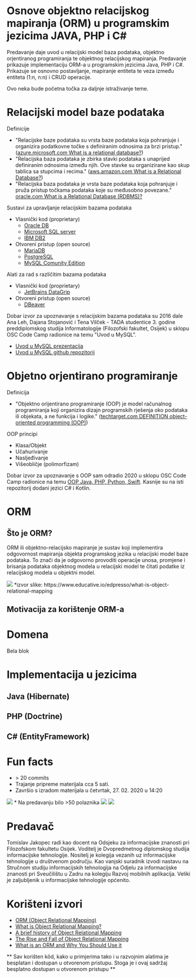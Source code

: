 # Osnove objektno relacijskog mapiranja (ORM) u programskim jezicima  JAVA,  PHP i C#


Predavanje daje uvod u relacijski model baza podataka, objektno orjentiranog programiranja te objektnog relacijskog mapiranja. Predavanje prikazuje implementaciju ORM-a u programskim jezicima Java, PHP i C#. Prikazuje se osnovno postavljanje, mapiranje entiteta te veza između entiteta (1:n, n:n) i CRUD operacije.

Ovo neka bude početna točka za daljnje istraživanje teme. 

# Relacijski model baze podataka
Definicije

* "Relacijske baze podataka su vrsta baze podataka koja pohranjuje i organizira podatkovne točke s definiranim odnosima za brzi pristup." ([azure.microsoft.com What is a relational database?])
* "Relacijska baza podataka je zbirka stavki podataka s unaprijed definiranim odnosima između njih. Ove stavke su organizirane kao skup tablica sa stupcima i recima." ([aws.amazon.com What is a Relational Database?])
* "Relacijska baza podataka je vrsta baze podataka koja pohranjuje i pruža pristup točkama podataka koje su međusobno povezane." [oracle.com What is a Relational Database (RDBMS)?]

Sustavi za upravljanje relacijskim bazama podataka

* Vlasnički kod (proprietary)
	* [Oracle DB]
	* [Microsoft SQL server]
	* [IBM DB2]
* Otvoreni pristup (open source)
	* [MariaDB]
	* [PostgreSQL]
	* [MySQL Comunity Edition]

Alati za rad s različitim bazama podataka

* Vlasnički kod (proprietary)
	* [JetBrains DataGrip]
* Otvoreni pristup (open source)
	* [DBeaver]

Dobar izvor za upoznavanje s relacijskim bazama podataka su 2016 dale Ana Leh, Dajana Stojanović i Tena Vilček - TADA studentice 3. godine preddiplomskog studija Informatologije (Filozofski fakultet, Osijek) u sklopu OSC Code Camp radionice na temu "Uvod u MySQL". 

* [Uvod u MySQL prezentacija]
* [Uvod u MySQL github repozitorij]

# Objetno orjentirano programiranje

Definicija

* "Objektno orijentirano programiranje (OOP) je model računalnog programiranja koji organizira dizajn programskih rješenja oko podataka ili objekata, a ne funkcija i logike." ([techtarget.com DEFINITION object-oriented programming (OOP)])

OOP principi

* Klasa/Objekt
* Učahurivanje
* Nasljeđivanje
* Višeobličje (polimorfizam)

Dobar izvor za upoznavanje s OOP sam odradio 2020 u sklopu OSC Code Camp radionice na temu [OOP Java, PHP, Python, Swift]. Kasnije su na isti repozitorij dodani jezici C# i Kotlin.


# ORM

## Što je ORM?

ORM ili objektno-relacijsko mapiranje  je sustav koji implementira odgovornost mapiranja objekta programskog jezika u relacijski model baze podataka. To znači da je odgovorno provoditi operacije unosa, promjene i brisanja podataka objektnog modela u relacijski model te čitati podatke iz relacijskog modela u objektni model.

<img src="https://raw.githubusercontent.com/tjakopec/ORM_JAVA_PHP_CSHARP/main/orm_shema.svg" />
*izvor slike: https://www.educative.io/edpresso/what-is-object-relational-mapping

## Motivacija za korištenje ORM-a


# Domena
Bela blok

# Implementacija u jezicima

## Java (Hibernate)

## PHP (Doctrine)

## C# (EntityFramework)

# Fun facts
* &gt; 20 commits
* Trajanje pripreme materijala cca 5 sati.
* Završio s izradom materijala u četvrtak, 27. 02. 2020 u 14:20
<img src="https://github.com/tjakopec/ORM_JAVA_PHP_CSHARP/blob/main/Priprema.jpeg?raw=true">
* Na predavanju bilo >50 polaznika
<img src="https://github.com/tjakopec/ORM_JAVA_PHP_CSHARP/blob/main/predavanje1.jpg?raw=true">
<img src="https://github.com/tjakopec/ORM_JAVA_PHP_CSHARP/blob/main/predavanje2.jpg?raw=true">

# Predavač
Tomislav Jakopec radi kao docent na Odsjeku za informacijske znanosti pri Filozofskom fakultetu Osijek. Voditelj je Dvopredmetnog diplomskog studija informacijske tehnologije. Nositelj je kolegija vezanih uz informacijske tehnologije u društvenom području. Kao vanjski suradnik izvodi nastavu na Stručnom studiju informacijskih tehnologija na Odjelu za informacijske znanosti pri Sveučilištu u Zadru na kolegiju Razvoj mobilnih aplikacija. Veliki je zaljubljenik u informacijske tehnologije općenito.



# Korišteni izvori
* [ORM (Object Relational Mapping)]
* [What is Object Relational Mapping?]
* [A brief history of Object Relational Mapping]
* [The Rise and Fall of Object Relational Mapping]
* [What is an ORM and Why You Should Use it]


** Sav korišten kôd, kako u primjerima tako i u razvojnim alatima je besplatan i dostupan u otvorenom pristupu. Stoga je i ovaj sadržaj besplatno dostupan u otvorenom pristupu  **

[//]: # (These are reference links used in the body of this note and get stripped out when the markdown processor does its job. There is no need to format nicely because it shouldn't be seen. Thanks SO - http://stackoverflow.com/questions/4823468/store-comments-in-markdown-syntax)

   [azure.microsoft.com What is a relational database?]: <https://azure.microsoft.com/en-us/overview/what-is-a-relational-database/#whatis>
   [aws.amazon.com What is a Relational Database?]: <https://aws.amazon.com/relational-database/>
   [oracle.com What is a Relational Database (RDBMS)?]: <https://www.oracle.com/database/what-is-a-relational-database/>
   [Oracle DB]: <https://www.oracle.com/database/technologies/>
   [Microsoft SQL server]: <https://www.microsoft.com/en-us/sql-server/sql-server-downloads>
   [IBM DB2]: <https://www.ibm.com/analytics/db2/trials>
   [MariaDB]: <https://mariadb.org/download>
   [PostgreSQL]: <https://www.postgresql.org/download/>
   [MySQL Comunity Edition]: <https://www.mysql.com/products/community/>
   [JetBrains DataGrip]: <https://www.jetbrains.com/datagrip/>
   [DBeaver]: <https://dbeaver.io/>
   [Uvod u MySQL prezentacija]: <https://prezi.com/cdotdlltlafc/uvod-u-mysql/>
   [Uvod u MySQL github repozitorij]: <https://github.com/tvilcek/OSC3MySQL>
   [techtarget.com DEFINITION object-oriented programming (OOP)]: <https://www.techtarget.com/searchapparchitecture/definition/object-oriented-programming-OOP>
   [OOP Java, PHP, Python, Swift]: <https://github.com/tjakopec/OOP_JAVA_PHP_PYTHON_SWIFT>

   [ORM (Object Relational Mapping)]: <https://javabydeveloper.com/orm-object-relational-mapping/>
   [What is Object Relational Mapping?]: <https://www.educative.io/edpresso/what-is-object-relational-mapping>
   [A brief history of Object Relational Mapping]: <https://antoniogoncalves.org/2008/09/27/a-brief-history-of-object-relational-mapping/>
   [The Rise and Fall of Object Relational Mapping]: <https://maetl.net/talks/rise-and-fall-of-orm>
   [What is an ORM and Why You Should Use it]: <https://blog.bitsrc.io/what-is-an-orm-and-why-you-should-use-it-b2b6f75f5e2a>
   
   
   
   
   


   




